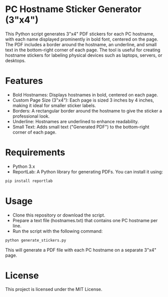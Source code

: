 # PC Hostname Sticker Generator (3"x4")

This Python script generates 3"x4" PDF stickers for each PC hostname, with each name displayed prominently in bold font, centered on the page. The PDF includes a border around the hostname, an underline, and small text in the bottom-right corner of each page. The tool is useful for creating hostname stickers for labeling physical devices such as laptops, servers, or desktops.

# Features

- Bold Hostnames: Displays hostnames in bold, centered on each page.
- Custom Page Size (3"x4"): Each page is sized 3 inches by 4 inches, making it ideal for smaller sticker labels.
- Borders: A rectangular border around the hostname to give the sticker a professional look.
- Underline: Hostnames are underlined to enhance readability.
- Small Text: Adds small text ("Generated PDF") to the bottom-right corner of each page.

# Requirements
- Python 3.x
- ReportLab: A Python library for generating PDFs. You can install it using:

```bash
pip install reportlab
```

# Usage
- Clone this repository or download the script.
- Prepare a text file (hostnames.txt) that contains one PC hostname per line.
- Run the script with the following command:

```bash
python generate_stickers.py
```
This will generate a PDF file with each PC hostname on a separate 3"x4" page.

# License
This project is licensed under the MIT License.
